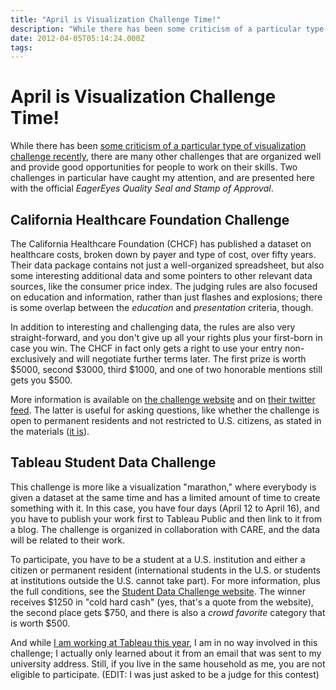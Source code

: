 ```yaml
---
title: "April is Visualization Challenge Time!"
description: "While there has been some criticism of a particular type of visualization challenge recently, there are many other challenges that are organized well and provide good opportunities for people to work on their skills. Two challenges in particular have caught my attention, and are presented here with the official EagerEyes Quality Seal and Stamp of Approval."
date: 2012-04-05T05:14:24.000Z
tags: 
---
```


# April is Visualization Challenge Time!

While there has been <a href="http://fellinlovewithdata.com/reflections/vis-marathons">some criticism of a particular type of visualization challenge recently</a>, there are many other challenges that are organized well and provide good opportunities for people to work on their skills. Two challenges in particular have caught my attention, and are presented here with the official <em>EagerEyes Quality Seal and Stamp of Approval</em>.<!--more-->

## California Healthcare Foundation Challenge

The California Healthcare Foundation (CHCF) has published a dataset on healthcare costs, broken down by payer and type of cost, over fifty years. Their data package contains not just a well-organized spreadsheet, but also some interesting additional data and some pointers to other relevant data sources, like the consumer price index. The judging rules are also focused on education and information, rather than just flashes and explosions; there is some overlap between the <em>education</em> and <em>presentation</em> criteria, though.

In addition to interesting and challenging data, the rules are also very straight-forward, and you don't give up all your rights plus your first-born in case you win. The CHCF in fact only gets a right to use your entry non-exclusively and will negotiate further terms later. The first prize is worth $5000, second $3000, third $1000, and one of two honorable mentions still gets you $500.

More information is available on <a href="http://www.chcf.org/rfps/2012/picture-health">the challenge website</a> and on <a href="http://twitter.com/CHCFNews">their twitter feed</a>. The latter is useful for asking questions, like whether the challenge is open to permanent residents and not restricted to U.S. citizens, as stated in the materials (<a href="https://twitter.com/#!/CHCFNews/statuses/187304100323540993">it is</a>).

## Tableau Student Data Challenge

This challenge is more like a visualization "marathon," where everybody is given a dataset at the same time and has a limited amount of time to create something with it. In this case, you have four days (April 12 to April 16), and you have to publish your work first to Tableau Public and then link to it from a blog. The challenge is organized in collaboration with CARE, and the data will be related to their work.

To participate, you have to be a student at a U.S. institution and either a citizen or permanent resident (international students in the U.S. or students at institutions outside the U.S. cannot take part). For more information, plus the full conditions, see the <a href="http://www.tableausoftware.com/public/datachallenge">Student Data Challenge website</a>. The winner receives $1250 in "cold hard cash" (yes, that's a quote from the website), the second place gets $750, and there is also a <em>crowd favorite</em> category that is worth $500.

And while <a title="Hello from Tableau (and Seattle)!" href="http://eagereyes.org/blog/2012/hello-tableau-and-seattle">I am working at Tableau this year</a>, I am in no way involved in this challenge; I actually only learned about it from an email that was sent to my university address. Still, if you live in the same household as me, you are not eligible to participate. (EDIT: I was just asked to be a judge for this contest)


